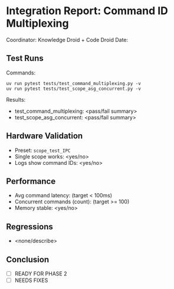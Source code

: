 # Integration Report: Command ID Multiplexing

Coordinator: Knowledge Droid + Code Droid
Date: <fill>

## Test Runs
Commands:
```
uv run pytest tests/test_command_multiplexing.py -v
uv run pytest tests/test_scope_asg_concurrent.py -v
```

Results:
- test_command_multiplexing: <pass/fail summary>
- test_scope_asg_concurrent: <pass/fail summary>

## Hardware Validation
- Preset: `scope_test_IPC`
- Single scope works: <yes/no>
- Logs show command IDs: <yes/no>

## Performance
- Avg command latency: <ms> (target < 100ms)
- Concurrent commands (count): <n> (target >= 100)
- Memory stable: <yes/no>

## Regressions
- <none/describe>

## Conclusion
- [ ] READY FOR PHASE 2
- [ ] NEEDS FIXES